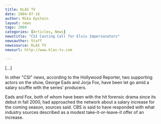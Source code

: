 ```yaml
---
title: KLAS TV
date: 2004-07-16
author: Mika Epstein
layout: news
tags: 2004
categories: [Articles, News]
newstitle: "CSI Casting Call for Elvis Impersonators"
newsauthor: Staff  
newssource: KLAS TV  
newsurl: http://www.klas-tv.com  

---
```


[...]

In other "CSI" news, according to the Hollywood Reporter, two supporting actors on the show, George Eads and Jorja Fox, have been let go amid a salary scuffle with the series' producers.

Eads and Fox, both of whom have been with the hit forensic drama since its debut in fall 2000, had approached the network about a salary increase for the coming season, sources said. CBS is said to have responded with what industry sources described as a modest take-it-or-leave-it offer of an increase.

